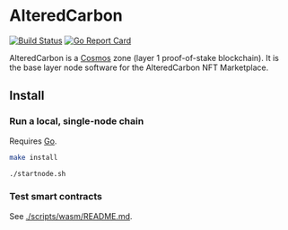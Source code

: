# AlteredCarbon

[![Build Status](https://ci.publicawesome.com/api/badges/Altered-Carbon-DAO/alteredcarbon-node/status.svg)](https://ci.publicawesome.com/Altered-Carbon-DAO/alteredcarbon-node)
[![Go Report Card](https://goreportcard.com/badge/github.com/Altered-Carbon-DAO/alteredcarbon-node)](https://goreportcard.com/report/github.com/Altered-Carbon-DAO/alteredcarbon-node)

AlteredCarbon is a [Cosmos](https://cosmos.network) zone (layer 1 proof-of-stake blockchain). It is the base layer node software for the AlteredCarbon NFT Marketplace.

## Install

### Run a local, single-node chain

Requires [Go](https://golang.org/doc/install).

```sh
make install

./startnode.sh
```

### Test smart contracts

See [./scripts/wasm/README.md](./scripts/wasm/README.md).


